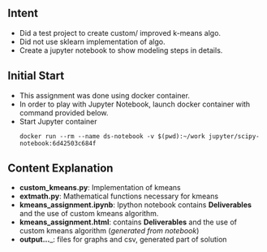 ## Intent
- Did a test project to create custom/ improved k-means algo.
- Did not use sklearn implementation of algo.
- Create a jupyter notebook to show modeling steps in details.


## Initial Start
- This assignment was done using docker container.
- In order to play with Jupyter Notebook, launch docker container with command provided below.
- Start Jupyter container
    ```shell script
    docker run --rm --name ds-notebook -v $(pwd):~/work jupyter/scipy-notebook:6d42503c684f
    ```

## Content Explanation
- __custom_kmeans.py__: Implementation of kmeans
- __extmath.py__: Mathematical functions necessary for kmeans
- __kmeans_assignment.ipynb__: Ipython notebook contains __Deliverables__ and the use of custom kmeans algorithm.
- __kmeans_assignment.html__: contains __Deliverables__ and the use of custom kmeans algorithm (_generated from notebook_)
- __output...___: files for graphs and csv, generated part of solution
